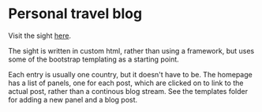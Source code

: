 # Personal travel blog

Visit the sight [here](https://simontudge.github.io/travel-blog/).

The sight is written in custom html, rather than using a framework, but uses some of the bootstrap templating as a starting point.

Each entry is usually one country, but it doesn't have to be. The homepage has a list of panels, one for each post, which are clicked on to link to the actual post, rather than a continous blog stream. See the templates folder for adding a new panel and a blog post. 